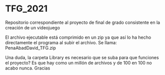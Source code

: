 # TFG_2021
Repositorio correspondiente al proyecto de final de grado consistente en la creación de un videojuego

El archivo ejecutable está comprimido en un zip ya que así lo ha hecho directamente el programa al subir el archivo. Se llama: PenaAbadDavid_TFG.zip

Una duda, la carpeta Library es necesario que se suba para que funciones el proyecto? Es que hay como un millón de archivos y de 100 en 100 no acabo nunca. Gracias
